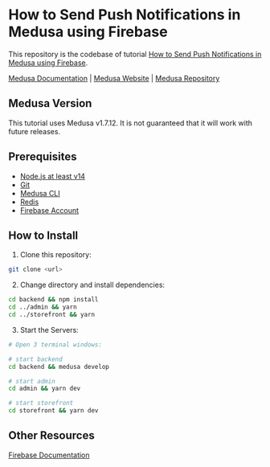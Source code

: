 # How to Send Push Notifications in Medusa using Firebase

This repository is the codebase of tutorial [How to Send Push Notifications in Medusa using Firebase](tutorial-link).

[Medusa Documentation](https://docs.medusajs.com/) | [Medusa Website](https://medusajs.com/) | [Medusa Repository](https://github.com/medusajs/medusa)

## Medusa Version

This tutorial uses Medusa v1.7.12. It is not guaranteed that it will work with future releases.

## Prerequisites

- [Node.js at least v14](https://docs.medusajs.com/tutorial/set-up-your-development-environment#nodejs)
- [Git](https://docs.medusajs.com/tutorial/set-up-your-development-environment/#git)
- [Medusa CLI](https://docs.medusajs.com/tutorial/set-up-your-development-environment#medusa-cli)
- [Redis](https://docs.medusajs.com/tutorial/set-up-your-development-environment/#redis)
- [Firebase Account](https://firebase.google.com/)

## How to Install

1. Clone this repository:

```bash
git clone <url>
```

2. Change directory and install dependencies:

```bash
cd backend && npm install
cd ../admin && yarn
cd ../storefront && yarn
```

3. Start the Servers:

```bash
# Open 3 terminal windows:

# start backend
cd backend && medusa develop

# start admin
cd admin && yarn dev

# start storefront
cd storefront && yarn dev
```

## Other Resources

[Firebase Documentation](https://firebase.google.com/docs)
